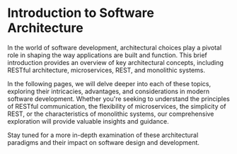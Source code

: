 # Introduction to Software Architecture

In the world of software development, architectural choices play a pivotal role in shaping the way applications are built and function. This brief introduction provides an overview of key architectural concepts, including RESTful architecture, microservices, REST, and monolithic systems.

In the following pages, we will delve deeper into each of these topics, exploring their intricacies, advantages, and considerations in modern software development. Whether you're seeking to understand the principles of RESTful communication, the flexibility of microservices, the simplicity of REST, or the characteristics of monolithic systems, our comprehensive exploration will provide valuable insights and guidance.

Stay tuned for a more in-depth examination of these architectural paradigms and their impact on software design and development.
